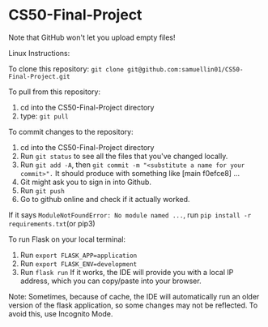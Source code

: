 # CS50-Final-Project

Note that GitHub won't let you upload empty files! 

Linux Instructions:

To clone this repository:
`git clone git@github.com:samuellin01/CS50-Final-Project.git`

To pull from this repository:
1) cd into the CS50-Final-Project directory
2) type: `git pull`

To commit changes to the repository:
1) cd into the CS50-Final-Project directory
2) Run `git status` to see all the files that you've changed locally.
3) Run `git add -A`, then `git commit -m "<substitute a name for your commit>".` It should produce with something like [main f0efce8] ...
4) Git might ask you to sign in into Github.
5) Run `git push`
6) Go to github online and check if it actually worked.

If it says `ModuleNotFoundError: No module named ...`, run `pip install -r requirements.txt`(or pip3)

To run Flask on your local terminal:
1) Run `export FLASK_APP=application`
2) Run `export FLASK_ENV=development`
3) Run `flask run`
If it works, the IDE will provide you with a local IP address, which you can copy/paste into your browser.

Note: Sometimes, because of cache, the IDE will automatically run an older version of the flask application, so some changes may not be reflected. To avoid this, use Incognito Mode.
